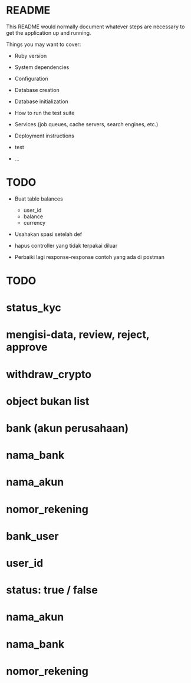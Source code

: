 # README

This README would normally document whatever steps are necessary to get the
application up and running.

Things you may want to cover:

* Ruby version

* System dependencies

* Configuration

* Database creation

* Database initialization

* How to run the test suite

* Services (job queues, cache servers, search engines, etc.)

* Deployment instructions

* test

* ...

# TODO
- Buat table balances
  - user_id
  - balance
  - currency

- Usahakan spasi setelah def

- hapus controller yang tidak terpakai diluar

- Perbaiki lagi response-response contoh yang ada di postman


# TODO
  # status_kyc
  # mengisi-data, review, reject, approve

  # withdraw_crypto
  # object bukan list

<!-- catatan bank user -->
  # bank (akun perusahaan)
  # nama_bank
  #  nama_akun
  #  nomor_rekening


  #  bank_user
  #  user_id
  #  status: true / false
  #  nama_akun
  #  nama_bank
  #  nomor_rekening

